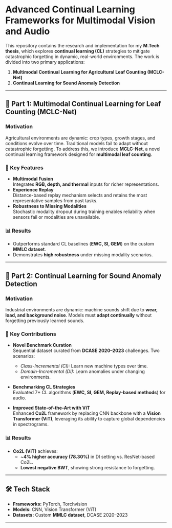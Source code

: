 # Advanced Continual Learning Frameworks for Multimodal Vision and Audio

This repository contains the research and implementation for my **M.Tech thesis**, which explores **continual learning (CL)** strategies to mitigate catastrophic forgetting in dynamic, real-world environments. The work is divided into two primary applications:

1. **Multimodal Continual Learning for Agricultural Leaf Counting (MCLC-Net)**
2. **Continual Learning for Sound Anomaly Detection**

---

## 📌 Part 1: Multimodal Continual Learning for Leaf Counting (MCLC-Net)

### Motivation
Agricultural environments are dynamic: crop types, growth stages, and conditions evolve over time. Traditional models fail to adapt without catastrophic forgetting. To address this, we introduce **MCLC-Net**, a novel continual learning framework designed for **multimodal leaf counting**.

### 🔑 Key Features
- **Multimodal Fusion**  
  Integrates **RGB, depth, and thermal** inputs for richer representations.
- **Experience Replay**  
  Distance-based replay mechanism selects and retains the most representative samples from past tasks.
- **Robustness to Missing Modalities**  
  Stochastic modality dropout during training enables reliability when sensors fail or modalities are unavailable.

### 📊 Results
- Outperforms standard CL baselines (**EWC, SI, GEM**) on the custom **MMLC dataset**.  
- Demonstrates **high robustness** under missing modality scenarios.

---

## 📌 Part 2: Continual Learning for Sound Anomaly Detection

### Motivation
Industrial environments are dynamic: machine sounds shift due to **wear, load, and background noise**. Models must **adapt continually** without forgetting previously learned sounds.

### 🔑 Key Contributions
- **Novel Benchmark Curation**  
  Sequential dataset curated from **DCASE 2020–2023** challenges. Two scenarios:  
  - *Class-Incremental (CI):* Learn new machine types over time.  
  - *Domain-Incremental (DI):* Learn anomalies under changing environments.  

- **Benchmarking CL Strategies**  
  Evaluated 7+ CL algorithms (**EWC, SI, GEM, Replay-based methods**) for audio.

- **Improved State-of-the-Art with ViT**  
  Enhanced **Co2L** framework by replacing CNN backbone with a **Vision Transformer (ViT)**, leveraging its ability to capture global dependencies in spectrograms.

### 📊 Results
- **Co2L (ViT)** achieves:  
  - ~**4% higher accuracy (78.30%)** in DI setting vs. ResNet-based Co2L.  
  - **Lowest negative BWT**, showing strong resistance to forgetting.

---

## 🛠️ Tech Stack
- **Frameworks:** PyTorch, Torchvision  
- **Models:** CNN, Vision Transformer (ViT)  
- **Datasets:** Custom **MMLC dataset**, DCASE 2020–2023  

---


